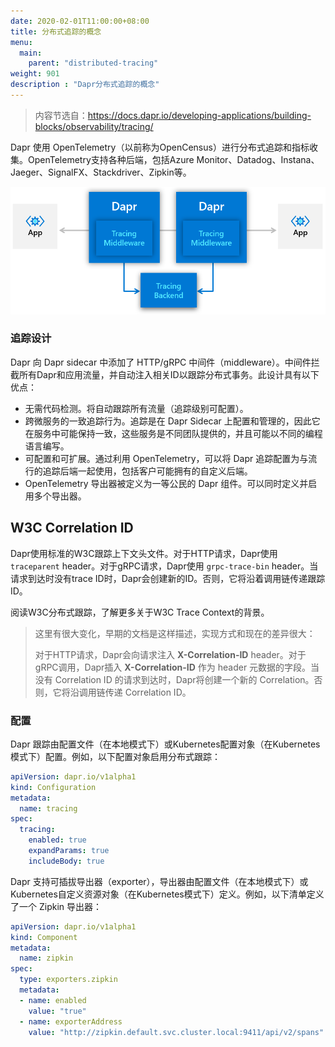 ```yaml
---
date: 2020-02-01T11:00:00+08:00
title: 分布式追踪的概念
menu:
  main:
    parent: "distributed-tracing"
weight: 901
description : "Dapr分布式追踪的概念"
---
```


> 内容节选自：https://docs.dapr.io/developing-applications/building-blocks/observability/tracing/

Dapr 使用 OpenTelemetry（以前称为OpenCensus）进行分布式追踪和指标收集。OpenTelemetry支持各种后端，包括Azure Monitor、Datadog、Instana、Jaeger、SignalFX、Stackdriver、Zipkin等。

![](images/tracing.png)

### 追踪设计

Dapr 向 Dapr sidecar 中添加了 HTTP/gRPC 中间件（middleware）。中间件拦截所有Dapr和应用流量，并自动注入相关ID以跟踪分布式事务。此设计具有以下优点：

- 无需代码检测。将自动跟踪所有流量（追踪级别可配置）。
- 跨微服务的一致追踪行为。追踪是在 Dapr Sidecar 上配置和管理的，因此它在服务中可能保持一致，这些服务是不同团队提供的，并且可能以不同的编程语言编写。
- 可配置和可扩展。通过利用 OpenTelemetry，可以将 Dapr 追踪配置为与流行的追踪后端一起使用，包括客户可能拥有的自定义后端。
- OpenTelemetry 导出器被定义为一等公民的 Dapr 组件。可以同时定义并启用多个导出器。

## W3C Correlation ID

Dapr使用标准的W3C跟踪上下文头文件。对于HTTP请求，Dapr使用 `traceparent` header。对于gRPC请求，Dapr使用 `grpc-trace-bin` header。当请求到达时没有trace ID时，Dapr会创建新的ID。否则，它将沿着调用链传递跟踪ID。

阅读W3C分布式跟踪，了解更多关于W3C Trace Context的背景。

> 这里有很大变化，早期的文档是这样描述，实现方式和现在的差异很大：
>
> 对于HTTP请求，Dapr会向请求注入 **X-Correlation-ID** header。对于gRPC调用，Dapr插入 **X-Correlation-ID** 作为 header 元数据的字段。当没有 Correlation ID 的请求到达时，Dapr将创建一个新的 Correlation。否则，它将沿调用链传递 Correlation ID。

### 配置

Dapr 跟踪由配置文件（在本地模式下）或Kubernetes配置对象（在Kubernetes模式下）配置。例如，以下配置对象启用分布式跟踪：

```yaml
apiVersion: dapr.io/v1alpha1
kind: Configuration
metadata:
  name: tracing
spec:
  tracing:
    enabled: true
    expandParams: true
    includeBody: true
```

Dapr 支持可插拔导出器（exporter），导出器由配置文件（在本地模式下）或Kubernetes自定义资源对象（在Kubernetes模式下）定义。例如，以下清单定义了一个 Zipkin 导出器：

```yaml
apiVersion: dapr.io/v1alpha1
kind: Component
metadata:
  name: zipkin
spec:
  type: exporters.zipkin
  metadata:
  - name: enabled
    value: "true"
  - name: exporterAddress
    value: "http://zipkin.default.svc.cluster.local:9411/api/v2/spans"
```





